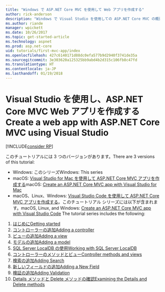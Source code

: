 ```yaml
---
title: "Windows で ASP.NET Core MVC を使用して Web アプリを作成する"
author: rick-anderson
description: "Windows で Visual Studio を使用しての ASP.NET Core MVC の概要の目次です。"
ms.author: riande
manager: wpickett
ms.date: 10/26/2017
ms.topic: get-started-article
ms.technology: aspnet
ms.prod: asp.net-core
uid: tutorials/first-mvc-app/index
ms.openlocfilehash: 427c6140171d88dc0efa577b9d2940f3741de35a
ms.sourcegitcommit: 3e303620a125325bb9abd4b2d315c106fb8c47fd
ms.translationtype: HT
ms.contentlocale: ja-JP
ms.lasthandoff: 01/19/2018
---
```

# <a name="create-a-web-app-with-aspnet-core-mvc-using-visual-studio"></a><span data-ttu-id="7fdb2-103">Visual Studio を使用し、ASP.NET Core MVC Web アプリを作成する</span><span class="sxs-lookup"><span data-stu-id="7fdb2-103">Create a web app with ASP.NET Core MVC using Visual Studio</span></span>

[!INCLUDE[consider RP](../../includes/razor.md)]

<span data-ttu-id="7fdb2-104">このチュートリアルには 3 つのバージョンがあります。</span><span class="sxs-lookup"><span data-stu-id="7fdb2-104">There are 3 versions of this tutorial:</span></span>

* <span data-ttu-id="7fdb2-105">Windows: このシリーズ</span><span class="sxs-lookup"><span data-stu-id="7fdb2-105">Windows: This series</span></span>
* <span data-ttu-id="7fdb2-106">macOS: [Visual Studio for Mac を使用して ASP.NET Core MVC アプリを作成する](xref:tutorials/first-mvc-app-mac/start-mvc)</span><span class="sxs-lookup"><span data-stu-id="7fdb2-106">macOS: [Create an ASP.NET Core MVC app with Visual Studio for Mac](xref:tutorials/first-mvc-app-mac/start-mvc)</span></span>
* <span data-ttu-id="7fdb2-107">macOS、Linux、Windows: [Visual Studio Code を使用して ASP.NET Core MVC アプリを作成する](xref:tutorials/first-mvc-app-xplat/start-mvc)。このチュートリアル シリーズには以下が含まれます。</span><span class="sxs-lookup"><span data-stu-id="7fdb2-107">macOS, Linux, and Windows: [Create an ASP.NET Core MVC app with Visual Studio Code](xref:tutorials/first-mvc-app-xplat/start-mvc) The tutorial series includes the following:</span></span>

1. [<span data-ttu-id="7fdb2-108">はじめに</span><span class="sxs-lookup"><span data-stu-id="7fdb2-108">Getting started</span></span>](start-mvc.md)
1. [<span data-ttu-id="7fdb2-109">コントローラーの追加</span><span class="sxs-lookup"><span data-stu-id="7fdb2-109">Adding a controller</span></span>](adding-controller.md)
1. [<span data-ttu-id="7fdb2-110">ビューの追加</span><span class="sxs-lookup"><span data-stu-id="7fdb2-110">Adding a view</span></span>](adding-view.md)
1. [<span data-ttu-id="7fdb2-111">モデルの追加</span><span class="sxs-lookup"><span data-stu-id="7fdb2-111">Adding a model</span></span>](adding-model.md)
1. [<span data-ttu-id="7fdb2-112">SQL Server LocalDB の使用</span><span class="sxs-lookup"><span data-stu-id="7fdb2-112">Working with SQL Server LocalDB</span></span>](working-with-sql.md)
1. [<span data-ttu-id="7fdb2-113">コントローラーのメソッドとビュー</span><span class="sxs-lookup"><span data-stu-id="7fdb2-113">Controller methods and views</span></span>](controller-methods-views.md)
1. [<span data-ttu-id="7fdb2-114">検索の追加</span><span class="sxs-lookup"><span data-stu-id="7fdb2-114">Adding Search</span></span>](search.md)
1. [<span data-ttu-id="7fdb2-115">新しいフィールドの追加</span><span class="sxs-lookup"><span data-stu-id="7fdb2-115">Adding a New Field</span></span>](new-field.md)
1. [<span data-ttu-id="7fdb2-116">検証の追加</span><span class="sxs-lookup"><span data-stu-id="7fdb2-116">Adding Validation</span></span>](validation.md)
1. [<span data-ttu-id="7fdb2-117">Details メソッドと Delete メソッドの確認</span><span class="sxs-lookup"><span data-stu-id="7fdb2-117">Examining the Details and Delete methods</span></span>](details.md)
